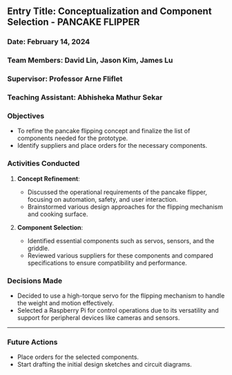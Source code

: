 ## Entry Title: Conceptualization and Component Selection - PANCAKE FLIPPER
### Date: February 14, 2024
### Team Members: David Lin, Jason Kim, James Lu
### Supervisor: Professor Arne Fliflet
### Teaching Assistant: Abhisheka Mathur Sekar

### Objectives
- To refine the pancake flipping concept and finalize the list of components needed for the prototype.
- Identify suppliers and place orders for the necessary components.

### Activities Conducted
1. **Concept Refinement**:
    - Discussed the operational requirements of the pancake flipper, focusing on automation, safety, and user interaction.
    - Brainstormed various design approaches for the flipping mechanism and cooking surface.

2. **Component Selection**:
    - Identified essential components such as servos, sensors, and the griddle.
    - Reviewed various suppliers for these components and compared specifications to ensure compatibility and performance.

### Decisions Made
- Decided to use a high-torque servo for the flipping mechanism to handle the weight and motion effectively.
- Selected a Raspberry Pi for control operations due to its versatility and support for peripheral devices like cameras and sensors.

---

### Future Actions
- Place orders for the selected components.
- Start drafting the initial design sketches and circuit diagrams.
